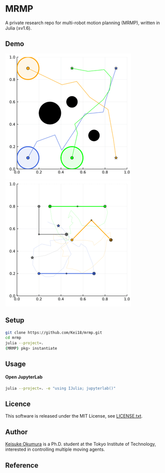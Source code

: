 MRMP
===

A private research repo for multi-robot motion planning (MRMP), written in Julia (≥v1.6).


## Demo

![](./assets/point-robot.gif)
![](./assets/arm.gif)

## Setup

```sh
git clone https://github.com/Kei18/mrmp.git
cd mrmp
julia --project=.
(MRMP) pkg> instantiate
```

## Usage

#### Open JupyterLab

```sh
julia --project=. -e "using IJulia; jupyterlab()"
```


## Licence
This software is released under the MIT License, see [LICENSE.txt](LICENCE.txt).

## Author
[Keisuke Okumura](https://kei18.github.io) is a Ph.D. student at the Tokyo Institute of Technology, interested in controlling multiple moving agents.

## Reference
